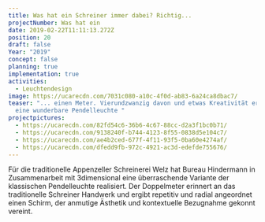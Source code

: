 ```yaml
---
title: Was hat ein Schreiner immer dabei? Richtig...
projectNumber: Was hat ein
date: 2019-02-22T11:11:13.272Z
position: 20
draft: false
Year: "2019"
concept: false
planning: true
implementation: true
activities:
  - Leuchtendesign
image: https://ucarecdn.com/7031c080-a10c-4f0d-ab83-6a24ca8dbac7/
teaser: "... einen Meter. Vierundzwanzig davon und etwas Kreativität ergeben
  eine wunderbare Pendelleuchte "
projectpictures:
  - https://ucarecdn.com/82fd54c6-36b6-4c67-88cc-d2a3f1bc0b71/
  - https://ucarecdn.com/9138240f-b744-4123-8f55-0838d5e104c7/
  - https://ucarecdn.com/ae4b2ced-677f-4f11-93f5-0ba60e4274af/
  - https://ucarecdn.com/dfedd9fb-972c-4921-ac3d-edefde755676/
---
```

Für die traditionelle Appenzeller Schreinerei Welz hat Bureau Hindermann in Zusammenarbeit mit 3dimensional eine überraschende Variante der klassischen Pendelleuchte realisiert. Der Doppelmeter erinnert an das traditionelle Schreiner Handwerk und ergibt repetitiv und radial angeordnet einen Schirm, der anmutige Ästhetik und kontextuelle Bezugnahme gekonnt vereint.
